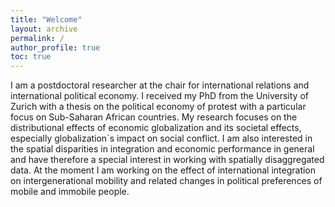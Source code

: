 ```yaml
---
title: "Welcome"
layout: archive
permalink: /
author_profile: true
toc: true
---
```

I am a postdoctoral researcher at the chair for international relations and international political economy. I received my PhD from the University of Zurich with a thesis on the political economy of protest with a particular focus on Sub-Saharan African countries. My research focuses on the distributional effects of economic globalization and its societal effects, especially globalization`s impact on social conflict. I am also interested in the spatial disparities in integration and economic performance in general and have therefore a special interest in working with spatially disaggregated data. At the moment I am working on the effect of international integration on intergenerational mobility and related changes in political preferences of mobile and immobile people.